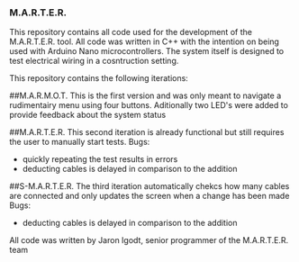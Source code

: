 ### M.A.R.T.E.R.
This repository contains all code used for the development of the M.A.R.T.E.R. tool. All code was written in C++ with the intention on being used with Arduino Nano microcontrollers. The system itself is designed to test electrical wiring in a cosntruction setting.

This repository contains the following iterations:

##M.A.R.M.O.T. 
This is the first version and was only meant to navigate a rudimentairy menu using four buttons. Aditionally two LED's were added to provide feedback about the system status

##M.A.R.T.E.R.
This second iteration is already functional but still requires the user to manually start tests.
Bugs:
- quickly repeating the test results in errors
- deducting cables is delayed in comparison to the addition

##S-M.A.R.T.E.R.
The third iteration automatically chekcs how many cables are connected and only updates the screen when a change has been made
Bugs:
- deducting cables is delayed in comparison to the addition

All code was written by Jaron Igodt, senior programmer of the M.A.R.T.E.R. team



